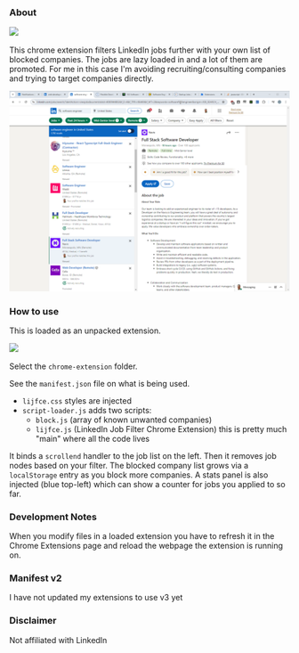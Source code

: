 ### About

<img src="icon48.png"/>

This chrome extension filters LinkedIn jobs further with your own list of blocked companies. The jobs are lazy loaded in and a lot of them are promoted. For me in this case I'm avoiding recruiting/consulting companies and trying to target companies directly.

<img src="demo.gif"/>

### How to use

This is loaded as an unpacked extension.

<img src="unpacked.JPG"/>

Select the `chrome-extension` folder.

See the `manifest.json` file on what is being used.

- `lijfce.css` styles are injected
- `script-loader.js` adds two scripts:
  - `block.js` (array of known unwanted companies)
  - `lijfce.js` (LinkedIn Job Filter Chrome Extension) this is pretty much "main" where all the code lives

It binds a `scrollend` handler to the job list on the left. Then it removes job nodes based on your filter. The blocked company list grows via a `localStorage` entry as you block more companies. A stats panel is also injected (blue top-left) which can show a counter for jobs you applied to so far.

### Development Notes

When you modify files in a loaded extension you have to refresh it in the Chrome Extensions page and reload the webpage the extension is running on.

### Manifest v2

I have not updated my extensions to use v3 yet

### Disclaimer

Not affiliated with LinkedIn
